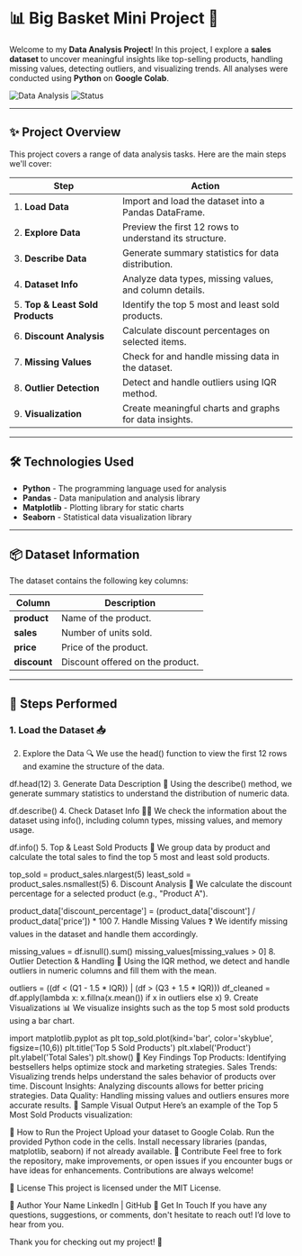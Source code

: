 # 📊 **Big Basket Mini Project** 🚀

Welcome to my **Data Analysis Project**! In this project, I explore a **sales dataset** to uncover meaningful insights like top-selling products, handling missing values, detecting outliers, and visualizing trends. All analyses were conducted using **Python** on **Google Colab**. 

![Data Analysis](https://img.shields.io/badge/Language-Python-blue?style=flat-square) ![Status](https://img.shields.io/badge/Status-Completed-green?style=flat-square)

---

## ✨ **Project Overview**

This project covers a range of data analysis tasks. Here are the main steps we'll cover:

| **Step**        | **Action**                                                       |
|-----------------|------------------------------------------------------------------|
| 1. **Load Data** | Import and load the dataset into a Pandas DataFrame.            |
| 2. **Explore Data** | Preview the first 12 rows to understand its structure.        |
| 3. **Describe Data** | Generate summary statistics for data distribution.            |
| 4. **Dataset Info** | Analyze data types, missing values, and column details.       |
| 5. **Top & Least Sold Products** | Identify the top 5 most and least sold products.  |
| 6. **Discount Analysis** | Calculate discount percentages on selected items.         |
| 7. **Missing Values** | Check for and handle missing data in the dataset.             |
| 8. **Outlier Detection** | Detect and handle outliers using IQR method.               |
| 9. **Visualization** | Create meaningful charts and graphs for data insights.         |

---

## 🛠️ **Technologies Used**

- **Python** - The programming language used for analysis
- **Pandas** - Data manipulation and analysis library
- **Matplotlib** - Plotting library for static charts
- **Seaborn** - Statistical data visualization library

---

## 📦 **Dataset Information**

The dataset contains the following key columns:

| **Column**     | **Description**                           |
|----------------|-------------------------------------------|
| **product**    | Name of the product.                      |
| **sales**      | Number of units sold.                     |
| **price**      | Price of the product.                     |
| **discount**   | Discount offered on the product.          |

---

## 🚶 **Steps Performed**

### 1. **Load the Dataset** 📥

2. Explore the Data 🔍
We use the head() function to view the first 12 rows and examine the structure of the data.

df.head(12)
3. Generate Data Description 📝
Using the describe() method, we generate summary statistics to understand the distribution of numeric data.

df.describe()
4. Check Dataset Info 🧑‍💻
We check the information about the dataset using info(), including column types, missing values, and memory usage.

df.info()
5. Top & Least Sold Products 🏅
We group data by product and calculate the total sales to find the top 5 most and least sold products.

top_sold = product_sales.nlargest(5)
least_sold = product_sales.nsmallest(5)
6. Discount Analysis 💸
We calculate the discount percentage for a selected product (e.g., "Product A").

product_data['discount_percentage'] = (product_data['discount'] / product_data['price']) * 100
7. Handle Missing Values ❓
We identify missing values in the dataset and handle them accordingly.

missing_values = df.isnull().sum()
missing_values[missing_values > 0]
8. Outlier Detection & Handling 🚨
Using the IQR method, we detect and handle outliers in numeric columns and fill them with the mean.

outliers = ((df < (Q1 - 1.5 * IQR)) | (df > (Q3 + 1.5 * IQR)))
df_cleaned = df.apply(lambda x: x.fillna(x.mean()) if x in outliers else x)
9. Create Visualizations 📊
We visualize insights such as the top 5 most sold products using a bar chart.

import matplotlib.pyplot as plt
top_sold.plot(kind='bar', color='skyblue', figsize=(10,6))
plt.title('Top 5 Sold Products')
plt.xlabel('Product')
plt.ylabel('Total Sales')
plt.show()
🌟 Key Findings
Top Products: Identifying bestsellers helps optimize stock and marketing strategies.
Sales Trends: Visualizing trends helps understand the sales behavior of products over time.
Discount Insights: Analyzing discounts allows for better pricing strategies.
Data Quality: Handling missing values and outliers ensures more accurate results.
🎨 Sample Visual Output
Here’s an example of the Top 5 Most Sold Products visualization:


🏁 How to Run the Project
Upload your dataset to Google Colab.
Run the provided Python code in the cells.
Install necessary libraries (pandas, matplotlib, seaborn) if not already available.
🚀 Contribute
Feel free to fork the repository, make improvements, or open issues if you encounter bugs or have ideas for enhancements. Contributions are always welcome!

📜 License
This project is licensed under the MIT License.

📝 Author
Your Name
LinkedIn | GitHub
💬 Get In Touch
If you have any questions, suggestions, or comments, don't hesitate to reach out! I’d love to hear from you.

Thank you for checking out my project! 🎉













